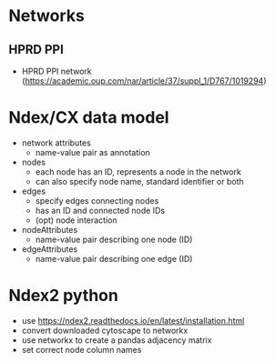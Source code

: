 # Networks
## HPRD PPI
+ HPRD PPI network (https://academic.oup.com/nar/article/37/suppl_1/D767/1019294)

# Ndex/CX data model
+ network attributes
  + name-value pair as annotation
+ nodes
  + each node has an ID, represents a node in the network
  + can also specify node name, standard identifier or both
+ edges
  + specify edges connecting nodes
  + has an ID and connected node IDs
  + (opt) node interaction
+ nodeAttributes
  + name-value pair describing one node (ID)
+ edgeAttributes
  + name-value pair describing one edge (ID)

# Ndex2 python
+ use https://ndex2.readthedocs.io/en/latest/installation.html
+ convert downloaded cytoscape to networkx
+ use networkx to create a pandas adjacency matrix
+ set correct node column names
